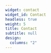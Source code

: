 ```yaml
---
widget: contact
widget_id: Contact
headless: true
weight: 5
title: Contact
subtitle: null
design:
  columns: "2"
---
```

